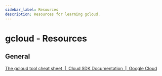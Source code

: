 ```yaml
---
sidebar_label: Resources
description: Resources for learning gcloud.
---
```


# gcloud - Resources

## General

[The gcloud tool cheat sheet  |  Cloud SDK Documentation  |  Google Cloud](https://cloud.google.com/sdk/docs/cheatsheet)